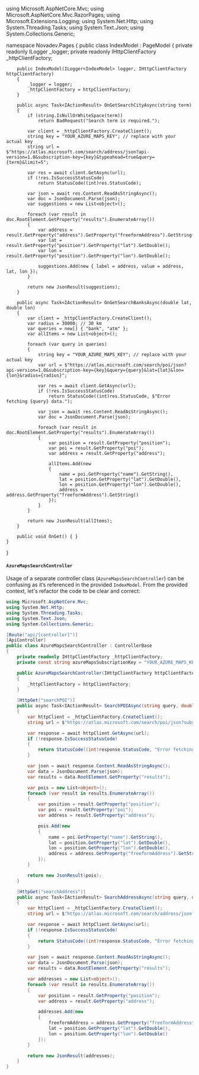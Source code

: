 using Microsoft.AspNetCore.Mvc;
using Microsoft.AspNetCore.Mvc.RazorPages;
using Microsoft.Extensions.Logging;
using System.Net.Http;
using System.Threading.Tasks;
using System.Text.Json;
using System.Collections.Generic;

namespace Novadev.Pages
{
    public class IndexModel : PageModel
    {
        private readonly ILogger<IndexModel> _logger;
        private readonly IHttpClientFactory _httpClientFactory;

        public IndexModel(ILogger<IndexModel> logger, IHttpClientFactory httpClientFactory)
        {
            _logger = logger;
            _httpClientFactory = httpClientFactory;
        }

        public async Task<IActionResult> OnGetSearchCityAsync(string term)
        {
            if (string.IsNullOrWhiteSpace(term))
                return BadRequest("Search term is required.");

            var client = _httpClientFactory.CreateClient();
            string key = "YOUR_AZURE_MAPS_KEY"; // replace with your actual key
            string url = $"https://atlas.microsoft.com/search/address/json?api-version=1.0&subscription-key={key}&typeahead=true&query={term}&limit=5";

            var res = await client.GetAsync(url);
            if (!res.IsSuccessStatusCode)
                return StatusCode((int)res.StatusCode);

            var json = await res.Content.ReadAsStringAsync();
            var doc = JsonDocument.Parse(json);
            var suggestions = new List<object>();

            foreach (var result in doc.RootElement.GetProperty("results").EnumerateArray())
            {
                var address = result.GetProperty("address").GetProperty("freeformAddress").GetString();
                var lat = result.GetProperty("position").GetProperty("lat").GetDouble();
                var lon = result.GetProperty("position").GetProperty("lon").GetDouble();

                suggestions.Add(new { label = address, value = address, lat, lon });
            }

            return new JsonResult(suggestions);
        }

        public async Task<IActionResult> OnGetSearchBanksAsync(double lat, double lon)
        {
            var client = _httpClientFactory.CreateClient();
            var radius = 30000; // 30 km
            var queries = new[] { "bank", "atm" };
            var allItems = new List<object>();

            foreach (var query in queries)
            {
                string key = "YOUR_AZURE_MAPS_KEY"; // replace with your actual key
                var url = $"https://atlas.microsoft.com/search/poi/json?api-version=1.0&subscription-key={key}&query={query}&lat={lat}&lon={lon}&radius={radius}";

                var res = await client.GetAsync(url);
                if (!res.IsSuccessStatusCode)
                    return StatusCode((int)res.StatusCode, $"Error fetching {query} data.");

                var json = await res.Content.ReadAsStringAsync();
                var doc = JsonDocument.Parse(json);

                foreach (var result in doc.RootElement.GetProperty("results").EnumerateArray())
                {
                    var position = result.GetProperty("position");
                    var poi = result.GetProperty("poi");
                    var address = result.GetProperty("address");

                    allItems.Add(new
                    {
                        name = poi.GetProperty("name").GetString(),
                        lat = position.GetProperty("lat").GetDouble(),
                        lon = position.GetProperty("lon").GetDouble(),
                        address = address.GetProperty("freeformAddress").GetString()
                    });
                }
            }

            return new JsonResult(allItems);
        }

        public void OnGet() { }
    }
}

#### `AzureMapsSearchController`

Usage of a separate controller class (`AzureMapsSearchController`) can be confusing as it’s referenced in the provided `IndexModel`. From the provided context, let's refactor the code to be clear and correct:

```csharp
using Microsoft.AspNetCore.Mvc;
using System.Net.Http;
using System.Threading.Tasks;
using System.Text.Json;
using System.Collections.Generic;

[Route("api/[controller]")]
[ApiController]
public class AzureMapsSearchController : ControllerBase
{
    private readonly IHttpClientFactory _httpClientFactory;
    private const string azureMapsSubscriptionKey = "YOUR_AZURE_MAPS_KEY"; // replace with your actual key

    public AzureMapsSearchController(IHttpClientFactory httpClientFactory)
    {
        _httpClientFactory = httpClientFactory;
    }

    [HttpGet("searchPOI")]
    public async Task<IActionResult> SearchPOIAsync(string query, double lat, double lon)
    {
        var httpClient = _httpClientFactory.CreateClient();
        string url = $"https://atlas.microsoft.com/search/poi/json?subscription-key={azureMapsSubscriptionKey}&api-version=1.0&query={query}&lat={lat}&lon={lon}&limit=10";

        var response = await httpClient.GetAsync(url);
        if (!response.IsSuccessStatusCode)
        {
            return StatusCode((int)response.StatusCode, "Error fetching POIs.");
        }

        var json = await response.Content.ReadAsStringAsync();
        var data = JsonDocument.Parse(json);
        var results = data.RootElement.GetProperty("results");

        var pois = new List<object>();
        foreach (var result in results.EnumerateArray())
        {
            var position = result.GetProperty("position");
            var poi = result.GetProperty("poi");
            var address = result.GetProperty("address");

            pois.Add(new
            {
                name = poi.GetProperty("name").GetString(),
                lat = position.GetProperty("lat").GetDouble(),
                lon = position.GetProperty("lon").GetDouble(),
                address = address.GetProperty("freeformAddress").GetString()
            });
        }

        return new JsonResult(pois);
    }

    [HttpGet("searchAddress")]
    public async Task<IActionResult> SearchAddressAsync(string query, double lat, double lon)
    {
        var httpClient = _httpClientFactory.CreateClient();
        string url = $"https://atlas.microsoft.com/search/address/json?subscription-key={azureMapsSubscriptionKey}&api-version=1.0&query={query}&lat={lat}&lon={lon}&limit=10";

        var response = await httpClient.GetAsync(url);
        if (!response.IsSuccessStatusCode)
        {
            return StatusCode((int)response.StatusCode, "Error fetching addresses.");
        }

        var json = await response.Content.ReadAsStringAsync();
        var data = JsonDocument.Parse(json);
        var results = data.RootElement.GetProperty("results");

        var addresses = new List<object>();
        foreach (var result in results.EnumerateArray())
        {
            var position = result.GetProperty("position");
            var address = result.GetProperty("address");

            addresses.Add(new
            {
                freeformAddress = address.GetProperty("freeformAddress").GetString(),
                lat = position.GetProperty("lat").GetDouble(),
                lon = position.GetProperty("lon").GetDouble()
            });
        }

        return new JsonResult(addresses);
    }
}
